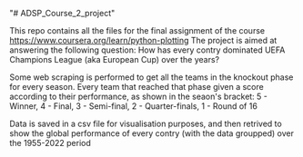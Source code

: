 "# ADSP_Course_2_project" 

This repo contains all the files for the final assignment of the course https://www.coursera.org/learn/python-plotting
The project is aimed at answering the following question:
How has every contry dominated UEFA Champions League (aka European Cup) over the years?

Some web scraping is performed to get all the teams in the knockout phase for every season.
Every team that reached that phase given a score according to their performance, as shown in the seaon's bracket:
5 - Winner, 4 - Final, 3 - Semi-final, 2 - Quarter-finals, 1 - Round of 16

Data is saved in a csv file for visualisation purposes, and then retrived to show the global performance of every contry (with the data groupped) over the 1955-2022 period